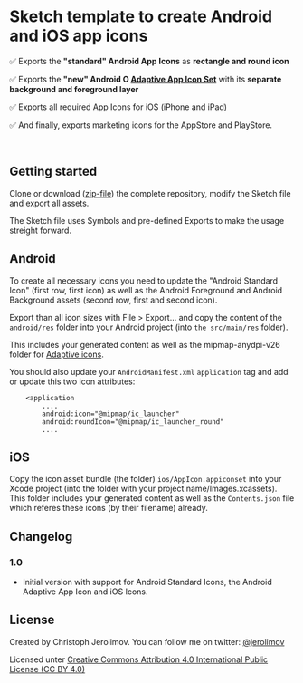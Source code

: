 # Sketch template to create Android and iOS app icons

✅ Exports the **"standard" Android App Icons** as **rectangle and round icon**

✅ Exports the **"new" Android O [Adaptive App Icon Set](https://developer.android.com/guide/practices/ui_guidelines/icon_design_adaptive)** with its **separate background and foreground layer**

✅ Exports all required App Icons for iOS (iPhone and iPad)

✅ And finally, exports marketing icons for the AppStore and PlayStore.

<br/>

## Getting started

Clone or download ([zip-file](https://github.com/jerolimov/app_icon_template/archive/master.zip))
the complete repository, modify the Sketch file and export all assets.

The Sketch file uses Symbols and pre-defined Exports to make the usage streight forward.

## Android

To create all necessary icons you need to update the "Android Standard Icon" (first row, first icon)
as well as the Android Foreground and Android Background assets (second row, first and second icon).

Export than all icon sizes with File > Export... and copy the content of the `android/res` folder
into your Android project (into `the src/main/res` folder).

This includes your generated content as well as the mipmap-anydpi-v26 folder for
[Adaptive icons](https://developer.android.com/guide/practices/ui_guidelines/icon_design_adaptive).

You should also update your `AndroidManifest.xml` `application` tag and add or update this
two icon attributes:

```
    <application
        ....
        android:icon="@mipmap/ic_launcher"
        android:roundIcon="@mipmap/ic_launcher_round"
        ....
```

## iOS

Copy the icon asset bundle (the folder) `ios/AppIcon.appiconset` into your Xcode project
(into the folder with your project name/Images.xcassets).
This folder includes your generated content as well as the `Contents.json` file which
referes these icons (by their filename) already.

## Changelog

### 1.0

*   Initial version with support for Android Standard Icons,
    the Android Adaptive App Icon and iOS Icons.

## License

Created by Christoph Jerolimov. You can follow me on twitter: [@jerolimov](https://twitter.com/jerolimov)

Licensed unter [Creative Commons Attribution 4.0 International Public License (CC BY 4.0)](https://creativecommons.org/licenses/by/4.0/)
